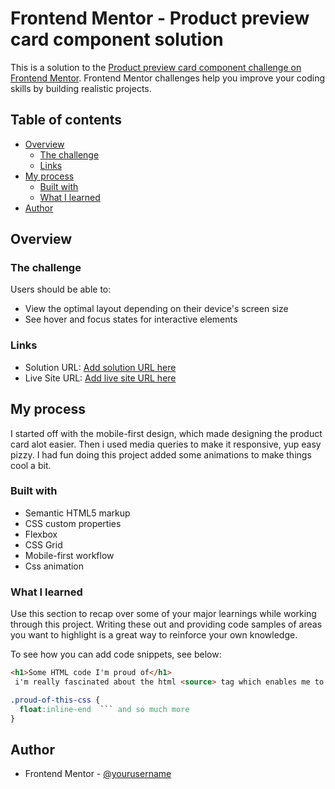 # Frontend Mentor - Product preview card component solution

This is a solution to the [Product preview card component challenge on Frontend Mentor](https://www.frontendmentor.io/challenges/product-preview-card-component-GO7UmttRfa). Frontend Mentor challenges help you improve your coding skills by building realistic projects. 

## Table of contents

- [Overview](#overview)
  - [The challenge](#the-challenge)
  - [Links](#links)
- [My process](#my-process)
  - [Built with](#built-with)
  - [What I learned](#what-i-learned)
- [Author](#author)


## Overview

### The challenge

Users should be able to:

- View the optimal layout depending on their device's screen size
- See hover and focus states for interactive elements

### Links

- Solution URL: [Add solution URL here](https://kelvin9a.github.io/Product-card/)
- Live Site URL: [Add live site URL here](https://kelvin9a.github.io/Product-card/)

## My process
 I started off with the mobile-first design, which made designing the product card alot easier. Then i used media queries to make it responsive, yup easy pizzy. I had fun doing this project added some animations to make things cool a bit.

### Built with

- Semantic HTML5 markup
- CSS custom properties
- Flexbox
- CSS Grid
- Mobile-first workflow
- Css animation


### What I learned

Use this section to recap over some of your major learnings while working through this project. Writing these out and providing code samples of areas you want to highlight is a great way to reinforce your own knowledge.

To see how you can add code snippets, see below:

```html
<h1>Some HTML code I'm proud of</h1>
 i'm really fascinated about the html <source> tag which enables me to use and switch multiple images
```
```css
.proud-of-this-css {
  float:inline-end  ``` and so much more
}
```

## Author
- Frontend Mentor - [@yourusername](https://www.frontendmentor.io/profile/kelvin9a)


